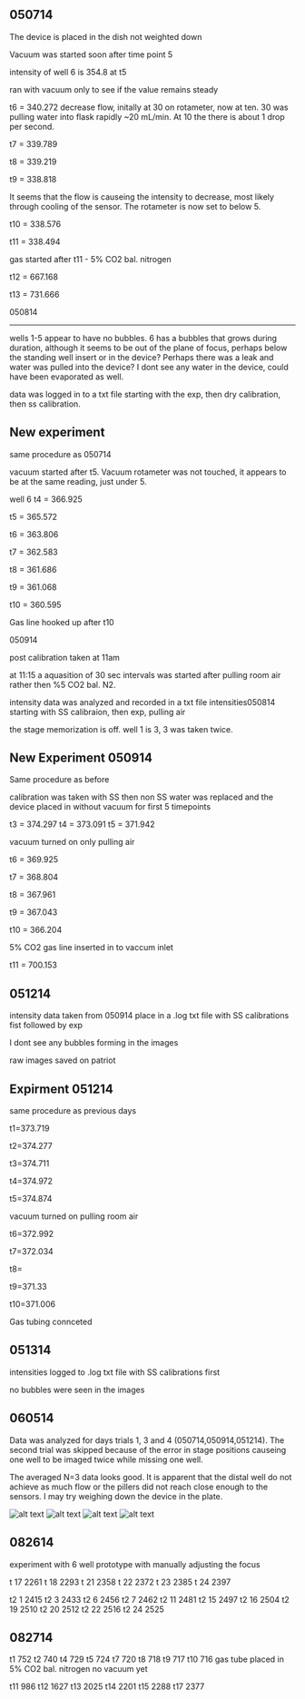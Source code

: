 050714
---

The device is placed in the dish not weighted down

Vacuum was started soon after time point 5 

intensity of well 6 is 354.8 at t5

ran with vacuum only to see if the value remains steady

t6 = 340.272 decrease flow, initally at 30 on rotameter, now at ten. 30 was pulling water into flask rapidly ~20 mL/min. At 10 the there is about 1 drop per second.

t7 = 339.789

t8 = 339.219

t9 = 338.818 

It seems that the flow is causeing the intensity to decrease, most likely through cooling of the sensor. The rotameter is now set to below 5. 

t10 = 338.576

t11 = 338.494 

gas started after t11 - 5% CO2 bal. nitrogen

t12 = 667.168

t13 = 731.666

050814

---

wells 1-5 appear to have no bubbles. 6 has a bubbles that grows during duration, although it seems to be out of the plane of focus, perhaps below the standing well insert or in the device? Perhaps there was a leak and water was pulled into the device? I dont see any water in the device, could have been evaporated as well.

data was logged in to a txt file starting with the exp, then dry calibration, then ss calibration.

New experiment
-----------

same procedure as 050714 

vacuum started after t5. Vacuum rotameter was not touched, it appears to be at the same reading, just under 5. 

well 6 t4 = 366.925

t5 = 365.572

t6 = 363.806

t7 = 362.583

t8 = 361.686

t9 = 361.068

t10 = 360.595

Gas line hooked up after t10 

050914

post calibration taken at 11am 

at 11:15 a aquasition of 30 sec intervals was started after pulling room air rather then %5 CO2 bal. N2. 

intensity data was analyzed and recorded in a txt file intensities050814 starting with SS calibraion, then exp, pulling air

the stage memorization is off. well 1 is 3, 3 was taken twice. 

New Experiment 050914
----
Same procedure as before

calibration was taken with SS then non SS water was replaced and the device placed in without vacuum for first 5 timepoints 

t3 = 374.297
t4 = 373.091
t5 = 371.942

vacuum turned on only pulling air

t6 = 369.925

t7 = 368.804

t8 = 367.961

t9 = 367.043

t10 = 366.204

5% CO2 gas line inserted in to vaccum inlet 

t11 = 700.153

051214
-----

intensity data taken from 050914 place in a .log txt file with SS calibrations fist followed by exp

I dont see any bubbles forming in the images

raw images saved on patriot 

Expirment 051214
------
same procedure as previous days 

t1=373.719

t2=374.277

t3=374.711

t4=374.972

t5=374.874

vacuum turned on pulling room air

t6=372.992

t7=372.034

t8=

t9=371.33

t10=371.006

Gas tubing connceted 

051314
----

intensities logged to .log txt file with SS calibrations first

no bubbles were seen in the images

060514
------
Data was analyzed for days trials 1, 3 and 4 (050714,050914,051214). The second trial was skipped because of the error in stage positions causeing one well to be imaged twice while missing one well. 

The averaged N=3 data looks good.
It is apparent that the distal well do not achieve as much flow or the pillers did not reach close enough to the sensors.
I may try weighing down the device in the plate.

![alt text](data/050714.png "trial1")
![alt text](data/050914.png "trial2")
![alt text](data/051214.png "trial3")
![alt text](data/nof3.png "trial3")

082614
------
experiment with 6 well prototype with manually adjusting the focus

t 17 2261
t 18 2293
t 21 2358
t 22 2372
t 23 2385
t 24 2397

t2 1 2415
t2 3 2433
t2 6 2456
t2 7 2462
t2 11 2481
t2 15 2497
t2 16 2504
t2 19 2510
t2 20 2512
t2 22 2516
t2 24 2525

082714
------
t1 752
t2 740
t4 729
t5 724
t7 720
t8 718
t9 717
t10 716
gas tube placed in 5% CO2 bal. nitrogen no vacuum yet

t11 986
t12 1627
t13 2025
t14 2201
t15 2288
t17 2377
